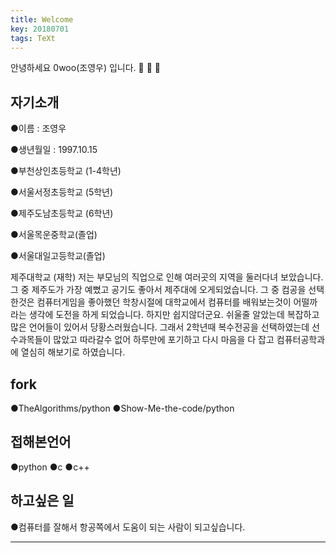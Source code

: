 ```yaml
---
title: Welcome
key: 20180701
tags: TeXt
---
```


안녕하세요 0woo(조영우) 입니다. :ghost: :ghost: :ghost:









## 자기소개
●이름 : 조영우

●생년월일 : 1997.10.15

●부천상인초등학교 (1-4학년)

●서울서정초등학교 (5학년)

●제주도남초등학교 (6학년)

●서울목운중학교(졸업)

●서울대일고등학교(졸업)

제주대학교 (재학) 저는 부모님의 직업으로 인해 여러곳의 지역을 둘러다녀 보았습니다. 그 중 제주도가 가장 예뻤고 공기도 좋아서 제주대에 오게되었습니다. 그 중 컴공을 선택한것은 컴퓨터게임을 좋아했던 학창시절에 대학교에서 컴퓨터를 배워보는것이 어떨까라는 생각에 도전을 하게 되었습니다. 하지만 쉽지않더군요. 쉬울줄 알았는데 복잡하고 많은 언어들이 있어서 당황스러웠습니다. 그래서 2학년때 복수전공을 선택하였는데 선수과목들이 많았고 따라갈수 없어 하루만에 포기하고 다시 마음을 다 잡고 컴퓨터공학과에 열심히 해보기로 하였습니다.

## fork
●TheAlgorithms/python
●Show-Me-the-code/python
## 접해본언어
●python
●c
●c++
## 하고싶은 일
●컴퓨터를 잘해서 항공쪽에서 도움이 되는 사람이 되고싶습니다.
<!--more-->

---


